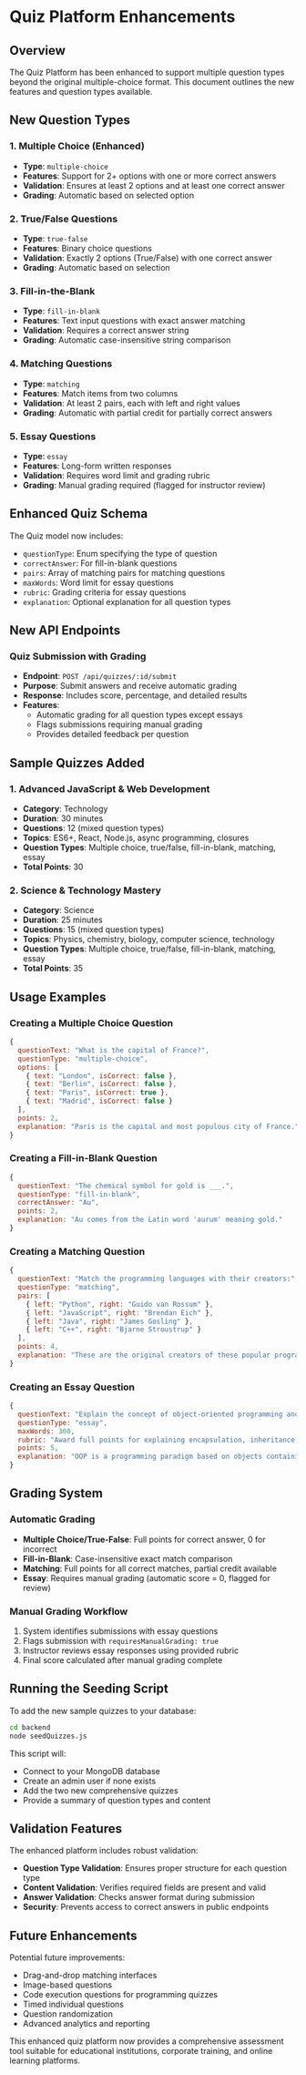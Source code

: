 # Quiz Platform Enhancements

## Overview
The Quiz Platform has been enhanced to support multiple question types beyond the original multiple-choice format. This document outlines the new features and question types available.

## New Question Types

### 1. Multiple Choice (Enhanced)
- **Type**: `multiple-choice`
- **Features**: Support for 2+ options with one or more correct answers
- **Validation**: Ensures at least 2 options and at least one correct answer
- **Grading**: Automatic based on selected option

### 2. True/False Questions
- **Type**: `true-false`
- **Features**: Binary choice questions
- **Validation**: Exactly 2 options (True/False) with one correct answer
- **Grading**: Automatic based on selection

### 3. Fill-in-the-Blank
- **Type**: `fill-in-blank`
- **Features**: Text input questions with exact answer matching
- **Validation**: Requires a correct answer string
- **Grading**: Automatic case-insensitive string comparison

### 4. Matching Questions
- **Type**: `matching`
- **Features**: Match items from two columns
- **Validation**: At least 2 pairs, each with left and right values
- **Grading**: Automatic with partial credit for partially correct answers

### 5. Essay Questions
- **Type**: `essay`
- **Features**: Long-form written responses
- **Validation**: Requires word limit and grading rubric
- **Grading**: Manual grading required (flagged for instructor review)

## Enhanced Quiz Schema

The Quiz model now includes:
- `questionType`: Enum specifying the type of question
- `correctAnswer`: For fill-in-blank questions
- `pairs`: Array of matching pairs for matching questions
- `maxWords`: Word limit for essay questions
- `rubric`: Grading criteria for essay questions
- `explanation`: Optional explanation for all question types

## New API Endpoints

### Quiz Submission with Grading
- **Endpoint**: `POST /api/quizzes/:id/submit`
- **Purpose**: Submit answers and receive automatic grading
- **Response**: Includes score, percentage, and detailed results
- **Features**: 
  - Automatic grading for all question types except essays
  - Flags submissions requiring manual grading
  - Provides detailed feedback per question

## Sample Quizzes Added

### 1. Advanced JavaScript & Web Development
- **Category**: Technology
- **Duration**: 30 minutes
- **Questions**: 12 (mixed question types)
- **Topics**: ES6+, React, Node.js, async programming, closures
- **Question Types**: Multiple choice, true/false, fill-in-blank, matching, essay
- **Total Points**: 30

### 2. Science & Technology Mastery
- **Category**: Science
- **Duration**: 25 minutes
- **Questions**: 15 (mixed question types)
- **Topics**: Physics, chemistry, biology, computer science, technology
- **Question Types**: Multiple choice, true/false, fill-in-blank, matching, essay
- **Total Points**: 35

## Usage Examples

### Creating a Multiple Choice Question
```javascript
{
  questionText: "What is the capital of France?",
  questionType: "multiple-choice",
  options: [
    { text: "London", isCorrect: false },
    { text: "Berlin", isCorrect: false },
    { text: "Paris", isCorrect: true },
    { text: "Madrid", isCorrect: false }
  ],
  points: 2,
  explanation: "Paris is the capital and most populous city of France."
}
```

### Creating a Fill-in-Blank Question
```javascript
{
  questionText: "The chemical symbol for gold is ___.",
  questionType: "fill-in-blank",
  correctAnswer: "Au",
  points: 2,
  explanation: "Au comes from the Latin word 'aurum' meaning gold."
}
```

### Creating a Matching Question
```javascript
{
  questionText: "Match the programming languages with their creators:",
  questionType: "matching",
  pairs: [
    { left: "Python", right: "Guido van Rossum" },
    { left: "JavaScript", right: "Brendan Eich" },
    { left: "Java", right: "James Gosling" },
    { left: "C++", right: "Bjarne Stroustrup" }
  ],
  points: 4,
  explanation: "These are the original creators of these popular programming languages."
}
```

### Creating an Essay Question
```javascript
{
  questionText: "Explain the concept of object-oriented programming and its main principles.",
  questionType: "essay",
  maxWords: 300,
  rubric: "Award full points for explaining encapsulation, inheritance, polymorphism, and abstraction with examples. Partial credit for incomplete explanations.",
  points: 5,
  explanation: "OOP is a programming paradigm based on objects containing data and methods."
}
```

## Grading System

### Automatic Grading
- **Multiple Choice/True-False**: Full points for correct answer, 0 for incorrect
- **Fill-in-Blank**: Case-insensitive exact match comparison
- **Matching**: Full points for all correct matches, partial credit available
- **Essay**: Requires manual grading (automatic score = 0, flagged for review)

### Manual Grading Workflow
1. System identifies submissions with essay questions
2. Flags submission with `requiresManualGrading: true`
3. Instructor reviews essay responses using provided rubric
4. Final score calculated after manual grading complete

## Running the Seeding Script

To add the new sample quizzes to your database:

```bash
cd backend
node seedQuizzes.js
```

This script will:
- Connect to your MongoDB database
- Create an admin user if none exists
- Add the two new comprehensive quizzes
- Provide a summary of question types and content

## Validation Features

The enhanced platform includes robust validation:
- **Question Type Validation**: Ensures proper structure for each question type
- **Content Validation**: Verifies required fields are present and valid
- **Answer Validation**: Checks answer format during submission
- **Security**: Prevents access to correct answers in public endpoints

## Future Enhancements

Potential future improvements:
- Drag-and-drop matching interfaces
- Image-based questions
- Code execution questions for programming quizzes
- Timed individual questions
- Question randomization
- Advanced analytics and reporting

This enhanced quiz platform now provides a comprehensive assessment tool suitable for educational institutions, corporate training, and online learning platforms.
